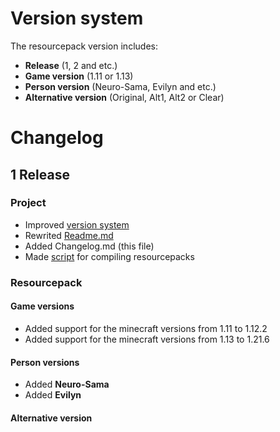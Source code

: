 # Version system
The resourcepack version includes:
- **Release** (1, 2 and etc.)
- **Game version** (1.11 or 1.13)
- **Person version** (Neuro-Sama, Evilyn and etc.)
- **Alternative version** (Original, Alt1, Alt2 or Clear)

# Changelog

## 1 Release

### Project
* Improved [version system](#version-system)
* Rewrited [Readme.md](README.md)
* Added Changelog.md (this file)
* Made [script](/script/main.js) for compiling resourcepacks 

### Resourcepack

#### Game versions
- Added support for the minecraft versions from 1.11 to 1.12.2
- Added support for the minecraft versions from 1.13 to 1.21.6

#### Person versions
- Added **Neuro-Sama**
- Added **Evilyn**

#### Alternative version

